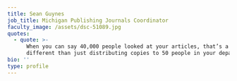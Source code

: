 ```yaml
---
title: Sean Guynes
job_title: Michigan Publishing Journals Coordinator
faculty_image: /assets/dsc-51089.jpg
quotes:
  - quote: >-
      When you can say 40,000 people looked at your articles, that’s a lot
      different than just distributing copies to 50 people in your department.
bio: ''
type: profile
---
```



